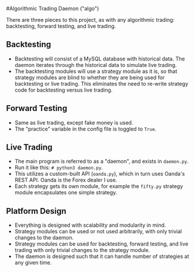 #Algorithmic Trading Daemon ("algo")

There are three pieces to this project, as with any algorithmic trading: backtesting, forward testing, and live trading.

## Backtesting
- Backtesting will consist of a MySQL database with historical data. The daemon iterates through the historical data to simulate live trading.
- The backtesting modules will use a strategy module as it is, so that strategy modules are blind to whether they are being used for backtesting or live trading. This eliminates the need to re-write strategy code for backtesting versus live trading.

## Forward Testing
- Same as live trading, except fake money is used.
- The "practice" variable in the config file is toggled to `True`.

## Live Trading
- The main program is referred to as a "daemon", and exists in `daemon.py`.
- Run it like this: `# python3 daemon.py`.
- This utilizes a custom-built API (`oanda.py`), which in turn uses Oanda's REST API. Oanda is the Forex dealer I use. 
- Each strategy gets its own module, for example the `fifty.py` strategy module encapsulates one simple strategy.

## Platform Design
- Everything is designed with scalability and modularity in mind.
- Strategy modules can be used or not used arbitrarily, with only trivial changes to the daemon.
- Strategy modules can be used for backtesting, forward testing, and live trading with only trivial changes to the strategy module.
- The daemon is designed such that it can handle  number of strategies at any given time.


